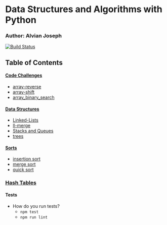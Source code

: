 # Data Structures and Algorithms with Python

### Author: Alvian Joseph

[![Build Status](https://www.travis-ci.com/alvian-401-advanced-javascript/data-structures-and-algorithms.svg?branch=master)](https://www.travis-ci.com/alvian-401-advanced-javascript/data-structures-and-algorithms)

## Table of Contents

#### [Code Challenges](https://github.com/401-Python/data-structures-and-algorithms/tree/master/challenges/)
   * [array-reverse](https://github.com/401-Python/data-structures-and-algorithms/tree/master/challenges/array_reverse) 
   * [array-shift](https://github.com/401-Python/data-structures-and-algorithms/tree/master/challenges/array_shift)
   * [array_binary_search](https://github.com/401-Python/data-structures-and-algorithms/tree/master/challenges/array_binary_search)




#### [Data Structures](https://github.com/401-Python/data-structures-and-algorithms/tree/master/data-structures/)  
 * [Linked-Lists](https://github.com/401-Python/data-structures-and-algorithms/tree/master/data-structures/linked-list)
  * [ll-merge]()  
  * [Stacks and Queues]()  
  * [trees]()
 
  
  
 #### [Sorts](https://github.com/alvian-401-advanced-javascript/data-structures-and-algorithms/tree/master/sorts) 
 * [insertion sort]() 
 * [merge sort]()
 * [quick sort]()
 
 ### [Hash Tables](https://github.com/alvian-401-advanced-javascript/data-structures-and-algorithms/tree/master/hashtables)


  
#### Tests
* How do you run tests?
  * `npm test`
  * `npm run lint`
